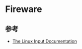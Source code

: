 # Fireware

## 参考

* [The Linux Input Documentation](https://www.kernel.org/doc/html/latest/input/index.html)